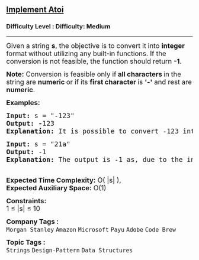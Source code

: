 <h2><a href="https://www.geeksforgeeks.org/problems/implement-atoi/1?page=1&difficulty=Medium,Hard&status=unsolved&sortBy=submissions">Implement Atoi</a></h2><h3>Difficulty Level : Difficulty: Medium</h3><hr><div class="problems_problem_content__Xm_eO"><p><span style="font-size: 18px;">Given a string <strong>s</strong>, the objective is to convert it into <strong>integer </strong>format<strong> </strong>without utilizing any built-in functions. If the conversion is not feasible, the function should return <strong>-1</strong>. </span></p>
<p><span style="font-size: 18px;"><strong>Note:</strong> Conversion is feasible only if<strong> all characters </strong>in the string are <strong>numeric </strong>or if its <strong>first character </strong>is <strong>'-'</strong> and rest are <strong>numeric</strong>.</span></p>
<p><span style="font-size: 18px;"><strong>Examples:</strong></span></p>
<pre><span style="font-size: 18px;"><strong style="font-size: 18px;">Input: </strong><span style="font-size: 18px;">s = "-123"
</span><strong style="font-size: 18px;">Output: -</strong><span style="font-size: 18px;">123<br></span><strong style="font-size: 18px;">Explanation: </strong><span style="font-size: 18px;">It is possible to convert -123 into an integer so we returned in the form of an integer</span></span></pre>
<pre><span style="font-size: 18px;"><strong style="font-size: 18px;">Input: </strong><span style="font-size: 18px;">s = "21a"
</span><strong style="font-size: 18px;">Output: </strong><span style="font-size: 18px;">-1</span><strong style="font-size: 18px;">
Explanation: </strong><span style="font-size: 18px;">The output is -1 as, due to the inclusion of 'a', the given string cannot be converted to an integer.
</span></span></pre>
<p><span style="font-size: 18px;"><strong><br></strong></span><span style="font-size: 18px;"><strong>Expected Time Complexity:</strong> O( |s| ),&nbsp;<br><strong>Expected Auxiliary Space:</strong>&nbsp;O(1)<br></span></p>
<p><span style="font-size: 18px;"><strong>Constraints:</strong><br>1 ≤ |s| ≤ 10</span></p></div><p><span style=font-size:18px><strong>Company Tags : </strong><br><code>Morgan Stanley</code>&nbsp;<code>Amazon</code>&nbsp;<code>Microsoft</code>&nbsp;<code>Payu</code>&nbsp;<code>Adobe</code>&nbsp;<code>Code Brew</code>&nbsp;<br><p><span style=font-size:18px><strong>Topic Tags : </strong><br><code>Strings</code>&nbsp;<code>Design-Pattern</code>&nbsp;<code>Data Structures</code>&nbsp;